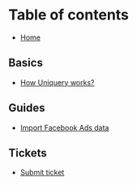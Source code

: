 # Table of contents

* [Home](README.md)

## Basics

* [How Uniquery works?](basics/how-uniquery-works.md)

## Guides

* [Import Facebook Ads data](guides/import-facebook-ads-data.md)

## Tickets

* [Submit ticket](tickets/submit-ticket.md)
